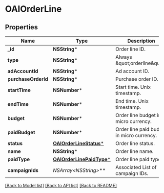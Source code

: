 # OAIOrderLine

## Properties
Name | Type | Description | Notes
------------ | ------------- | ------------- | -------------
**_id** | **NSString*** | Order line ID. | [optional] 
**type** | **NSString*** | Always \&quot;orderline\&quot;. | [optional] 
**adAccountId** | **NSString*** | Ad account ID. | [optional] 
**purchaseOrderId** | **NSString*** | Purchase order ID. | [optional] 
**startTime** | **NSNumber*** | Start time. Unix timestamp. | [optional] 
**endTime** | **NSNumber*** | End time. Unix timestamp. | [optional] 
**budget** | **NSNumber*** | Order line budget in micro currency. | [optional] 
**paidBudget** | **NSNumber*** | Order line paid budget in micro currency. | [optional] 
**status** | [**OAIOrderLineStatus***](OAIOrderLineStatus.md) | Order line status. | [optional] 
**name** | **NSString*** | Order line name. | [optional] 
**paidType** | [**OAIOrderLinePaidType***](OAIOrderLinePaidType.md) | Order line paid type. | [optional] 
**campaignIds** | **NSArray&lt;NSString*&gt;*** | Associated List of campaign IDs. | 

[[Back to Model list]](../README.md#documentation-for-models) [[Back to API list]](../README.md#documentation-for-api-endpoints) [[Back to README]](../README.md)


